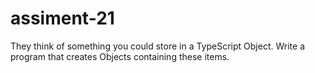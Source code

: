 # assiment-21
They think of something you could store in a TypeScript Object. Write a program that creates Objects containing these items.
